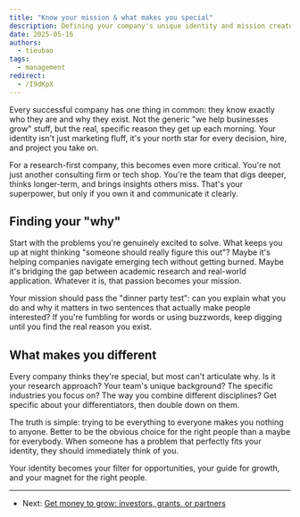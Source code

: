 ```yaml
---
title: "Know your mission & what makes you special"
description: Defining your company's unique identity and mission creates clarity for decisions and attracts the right people. Learn how to articulate what makes you different and why it matters.
date: 2025-05-16
authors:
  - tieubao
tags:
  - management
redirect:
  - /I9dKpX
---
```


Every successful company has one thing in common: they know exactly who they are and why they exist. Not the generic "we help businesses grow" stuff, but the real, specific reason they get up each morning. Your identity isn't just marketing fluff, it's your north star for every decision, hire, and project you take on.

For a research-first company, this becomes even more critical. You're not just another consulting firm or tech shop. You're the team that digs deeper, thinks longer-term, and brings insights others miss. That's your superpower, but only if you own it and communicate it clearly.

## Finding your "why"

Start with the problems you're genuinely excited to solve. What keeps you up at night thinking "someone should really figure this out"? Maybe it's helping companies navigate emerging tech without getting burned. Maybe it's bridging the gap between academic research and real-world application. Whatever it is, that passion becomes your mission.

Your mission should pass the "dinner party test": can you explain what you do and why it matters in two sentences that actually make people interested? If you're fumbling for words or using buzzwords, keep digging until you find the real reason you exist.

## What makes you different

Every company thinks they're special, but most can't articulate why. Is it your research approach? Your team's unique background? The specific industries you focus on? The way you combine different disciplines? Get specific about your differentiators, then double down on them.

The truth is simple: trying to be everything to everyone makes you nothing to anyone. Better to be the obvious choice for the right people than a maybe for everybody. When someone has a problem that perfectly fits your identity, they should immediately think of you.

Your identity becomes your filter for opportunities, your guide for growth, and your magnet for the right people.

---

- Next: [Get money to grow: investors, grants, or partners](funding.md)
